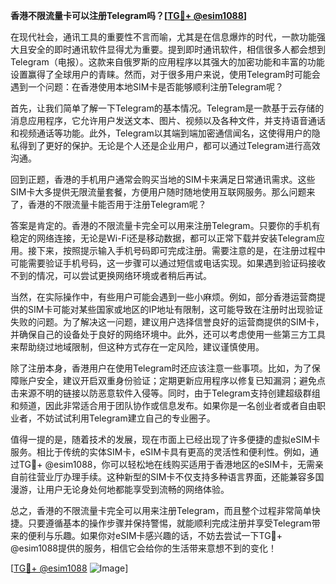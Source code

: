 **香港不限流量卡可以注册Telegram吗？[[TG💪+ @esim1088](https://t.me/s/esim1088)]**

在现代社会，通讯工具的重要性不言而喻，尤其是在信息爆炸的时代，一款功能强大且安全的即时通讯软件显得尤为重要。提到即时通讯软件，相信很多人都会想到Telegram（电报）。这款来自俄罗斯的应用程序以其强大的加密功能和丰富的功能设置赢得了全球用户的青睐。然而，对于很多用户来说，使用Telegram时可能会遇到一个问题：在香港使用本地SIM卡是否能够顺利注册Telegram呢？

首先，让我们简单了解一下Telegram的基本情况。Telegram是一款基于云存储的消息应用程序，它允许用户发送文本、图片、视频以及各种文件，并支持语音通话和视频通话等功能。此外，Telegram以其端到端加密通信闻名，这使得用户的隐私得到了更好的保护。无论是个人还是企业用户，都可以通过Telegram进行高效沟通。

回到正题，香港的手机用户通常会购买当地的SIM卡来满足日常通讯需求。这些SIM卡大多提供无限流量套餐，方便用户随时随地使用互联网服务。那么问题来了，香港的不限流量卡能否用于注册Telegram呢？

答案是肯定的。香港的不限流量卡完全可以用来注册Telegram。只要你的手机有稳定的网络连接，无论是Wi-Fi还是移动数据，都可以正常下载并安装Telegram应用。接下来，按照提示输入手机号码即可完成注册。需要注意的是，在注册过程中可能需要验证手机号码，这一步骤可以通过短信或电话实现。如果遇到验证码接收不到的情况，可以尝试更换网络环境或者稍后再试。

当然，在实际操作中，有些用户可能会遇到一些小麻烦。例如，部分香港运营商提供的SIM卡可能对某些国家或地区的IP地址有限制，这可能导致在注册时出现验证失败的问题。为了解决这一问题，建议用户选择信誉良好的运营商提供的SIM卡，并确保自己的设备处于良好的网络环境中。此外，还可以考虑使用一些第三方工具来帮助绕过地域限制，但这种方式存在一定风险，建议谨慎使用。

除了注册本身，香港用户在使用Telegram时还应该注意一些事项。比如，为了保障账户安全，建议开启双重身份验证；定期更新应用程序以修复已知漏洞；避免点击来源不明的链接以防恶意软件入侵等。同时，由于Telegram支持创建超级群组和频道，因此非常适合用于团队协作或信息发布。如果你是一名创业者或者自由职业者，不妨试试利用Telegram建立自己的专业圈子。

值得一提的是，随着技术的发展，现在市面上已经出现了许多便捷的虚拟eSIM卡服务。相比于传统的实体SIM卡，eSIM卡具有更高的灵活性和便利性。例如，通过TG💪+ @esim1088，你可以轻松地在线购买适用于香港地区的eSIM卡，无需亲自前往营业厅办理手续。这种新型的SIM卡不仅支持多种语言界面，还能兼容多国漫游，让用户无论身处何地都能享受到流畅的网络体验。

总之，香港的不限流量卡完全可以用来注册Telegram，而且整个过程非常简单快捷。只要遵循基本的操作步骤并保持警惕，就能顺利完成注册并享受Telegram带来的便利与乐趣。如果你对eSIM卡感兴趣的话，不妨去尝试一下TG💪+ @esim1088提供的服务，相信它会给你的生活带来意想不到的变化！

[[TG💪+ @esim1088](https://t.me/s/esim1088) ![Image](https://i.postimg.cc/4NQfJmqS/Snipaste-2025-05-13-00-14-12.png)]